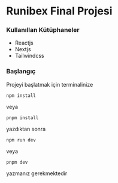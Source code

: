# Runibex Final Projesi 
### Kullanıllan Kütüphaneler
- Reactjs
- Nextjs
- Tailwindcss

### Başlangıç
Projeyi başlatmak için terminalinize
```
npm install
```
veya
```
pnpm install
```
yazdıktan sonra
```
npm run dev
```
veya

```
pnpm dev
```
yazmanız gerekmektedir 
